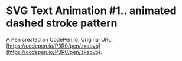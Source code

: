 # SVG Text Animation #1.. animated dashed stroke pattern

A Pen created on CodePen.io. Original URL: [https://codepen.io/P3R0/pen/zxabvb](https://codepen.io/P3R0/pen/zxabvb).


